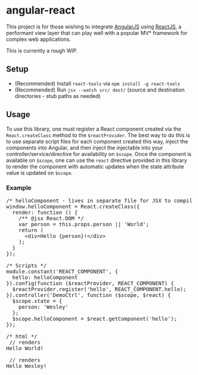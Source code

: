 # angular-react

This project is for those wishing to integrate [AngularJS](https://angularjs.org) using [ReactJS](http://facebook.github.io/react/), a performant view layer that can play well with a popular MV* framework for complex web applications.

This is currently a rough WIP.

## Setup

* (Recommended) Install `react-tools` via `npm install -g react-tools`
* (Recommended) Run `jsx --watch src/ dest/` (source and destination directories - stub paths as needed)

## Usage

To use this library, one must register a React component created via the `React.createClass` method to the `$reactProvider`.  The best way to do this is to use separate script files for each component created this way, inject the components into Angular, and then inject the injectable into your controller/service/directive for availability on `$scope`.  Once the component is available on `$scope`, one can use the `react` directive provided in this library to render the component with automatic updates when the state attribute value is updated on `$scope`.

### Example

<pre>
/* helloComponent - lives in separate file for JSX to compile */
window.helloComponent = React.createClass({
  render: function () {
    /** @jsx React.DOM */
    var person = this.props.person || 'World';
    return (
      &lt;div&gt;Hello {person}!&lt;/div&gt;
    );
  }
});

/* Scripts */
module.constant('REACT_COMPONENT', {
  hello: helloComponent
}).config(function ($reactProvider, REACT_COMPONENT) {
  $reactProvider.register('hello', REACT_COMPONENT.hello);
}).controller('DemoCtrl', function ($scope, $react) {
  $scope.state = {
    person: 'Wesley'
  };
  $scope.helloComponent = $react.getComponent('hello');
});

/* html */
<react component="helloComponent"></react> // renders <div>Hello World!</div>
<react component="helloComponent" props="state"></react> // renders <div>Hello Wesley!</div>
</pre>
